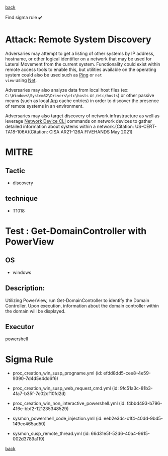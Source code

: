 
[back](../index.md)

Find sigma rule :heavy_check_mark: 

# Attack: Remote System Discovery 

Adversaries may attempt to get a listing of other systems by IP address, hostname, or other logical identifier on a network that may be used for Lateral Movement from the current system. Functionality could exist within remote access tools to enable this, but utilities available on the operating system could also be used such as  [Ping](https://attack.mitre.org/software/S0097) or <code>net view</code> using [Net](https://attack.mitre.org/software/S0039).

Adversaries may also analyze data from local host files (ex: <code>C:\Windows\System32\Drivers\etc\hosts</code> or <code>/etc/hosts</code>) or other passive means (such as local [Arp](https://attack.mitre.org/software/S0099) cache entries) in order to discover the presence of remote systems in an environment.

Adversaries may also target discovery of network infrastructure as well as leverage [Network Device CLI](https://attack.mitre.org/techniques/T1059/008) commands on network devices to gather detailed information about systems within a network.(Citation: US-CERT-TA18-106A)(Citation: CISA AR21-126A FIVEHANDS May 2021)  


# MITRE
## Tactic
  - discovery


## technique
  - T1018


# Test : Get-DomainController with PowerView
## OS
  - windows


## Description:
Utilizing PowerView, run Get-DomainController to identify the Domain Controller. Upon execution, information about the domain controller within the domain will be displayed.


## Executor
powershell

# Sigma Rule
 - proc_creation_win_susp_progname.yml (id: efdd8dd5-cee8-4e59-9390-7d4d5e4dd6f6)

 - proc_creation_win_susp_web_request_cmd.yml (id: 9fc51a3c-81b3-4fa7-b35f-7c02cf10fd2d)

 - proc_creation_win_non_interactive_powershell.yml (id: f4bbd493-b796-416e-bbf2-121235348529)

 - sysmon_powershell_code_injection.yml (id: eeb2e3dc-c1f4-40dd-9bd5-149ee465ad50)

 - sysmon_susp_remote_thread.yml (id: 66d31e5f-52d6-40a4-9615-002d3789a119)



[back](../index.md)

